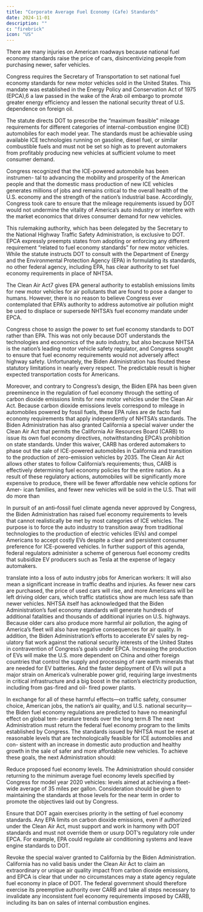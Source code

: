 ```yaml
---
title: "Corporate Average Fuel Economy (Cafe) Standards"
date: 2024-11-01
description: ""
c: "firebrick"
icon: "US"
---
```



There are many injuries on American roadways because national fuel economy standards raise the price of cars, disincentivizing people
from purchasing newer, safer vehicles.

Congress requires the Secretary of Transportation to set national fuel economy standards for new motor vehicles sold in the United States. This mandate was established in the Energy Policy and Conservation Act of 1975 (EPCA),6 a law passed in the wake of the Arab oil embargo to promote greater energy efficiency and lessen the national security threat of U.S. dependence on foreign oil. 

The statute directs DOT to prescribe the “maximum feasible” mileage requirements for different categories of internal-combustion engine (ICE) automobiles for each model year. The standards must be achievable using available ICE technologies running on gasoline, diesel fuel, or similar combustible fuels and must not be set so high as to prevent automakers from profitably producing new vehicles at sufficient volume to meet consumer demand.

Congress recognized that the ICE-powered automobile has been instrumen- tal to advancing the mobility and prosperity of the American people and that the domestic mass production of new ICE vehicles generates millions of jobs and remains critical to the overall health of the U.S. economy and the strength of the nation’s industrial base. Accordingly, Congress took care to ensure that the mileage requirements issued by DOT would not undermine the vitality of America’s auto industry or interfere with the market economics that drives consumer demand for new vehicles.

This rulemaking authority, which has been delegated by the Secretary to the National Highway Traffic Safety Administration, is exclusive to DOT. EPCA expressly preempts states from adopting or enforcing any different requirement “related to fuel economy standards” for new motor vehicles. While the statute instructs DOT to consult with the Department of Energy and the Environmental Protection Agency (EPA) in formulating its standards, no other federal agency, including EPA, has clear authority to set fuel economy requirements in place of NHTSA.

The Clean Air Act7 gives EPA general authority to establish emissions limits for new motor vehicles for air pollutants that are found to pose a danger to humans. However, there is no reason to believe Congress ever contemplated that
EPA’s authority to address automotive air pollution might be used to displace or
supersede NHTSA’s fuel economy mandate under EPCA.

Congress chose to assign the power to set fuel economy standards to DOT
rather than EPA. This was not only because DOT understands the technologies
and economics of the auto industry, but also because NHTSA is the nation’s leading
motor vehicle safety regulator, and Congress sought to ensure that fuel economy
requirements would not adversely affect highway safety. Unfortunately, the Biden
Administration has flouted these statutory limitations in nearly every respect. The
predictable result is higher expected transportation costs for Americans.

Moreover, and contrary to Congress’s design, the Biden EPA has been
given preeminence in the regulation of fuel economy through the setting
of carbon dioxide emissions limits for new motor vehicles under the Clean
Air Act. Because carbon dioxide emissions levels correspond to mileage
in automobiles powered by fossil fuels, these EPA rules are de facto fuel
economy requirements that apply independently of NHTSA’s standards.
The Biden Administration has also granted California a special waiver under
the Clean Air Act that permits the California Air Resources Board (CARB) to
issue its own fuel economy directives, notwithstanding EPCA’s prohibition
on state standards. Under this waiver, CARB has ordered automakers to
phase out the sale of ICE-powered automobiles in California and transition
to the production of zero-emission vehicles by 2035. The Clean Air Act
allows other states to follow California’s requirements; thus, CARB is
effectively determining fuel economy policies for the entire nation.
As a result of these regulatory actions, automobiles will be significantly more
expensive to produce, there will be fewer affordable new vehicle options for Amer-
ican families, and fewer new vehicles will be sold in the U.S. That will do more than

In pursuit of an anti–fossil fuel climate agenda never approved by Congress,
the Biden Administration has raised fuel economy requirements to levels that
cannot realistically be met by most categories of ICE vehicles. The purpose
is to force the auto industry to transition away from traditional technologies
to the production of electric vehicles (EVs) and compel Americans to
accept costly EVs despite a clear and persistent consumer preference for
ICE-powered vehicles. In further support of this agenda, federal regulators
administer a scheme of generous fuel economy credits that subsidize EV
producers such as Tesla at the expense of legacy automakers.﻿

translate into a loss of auto industry jobs for American workers: It will also mean a
significant increase in traffic deaths and injuries. As fewer new cars are purchased,
the price of used cars will rise, and more Americans will be left driving older cars,
which traffic statistics show are much less safe than newer vehicles. NHTSA itself
has acknowledged that the Biden Administration’s fuel economy standards will
generate hundreds of additional fatalities and thousands of additional injuries
on U.S. highways. Because older cars also produce more harmful air pollution, the
aging of America’s fleet will also have negative consequences for air quality.
In addition, the Biden Administration’s efforts to accelerate EV sales by reg-
ulatory fiat work against the national security interests of the United States in
contravention of Congress’s goals under EPCA. Increasing the production of EVs
will make the U.S. more dependent on China and other foreign countries that
control the supply and processing of rare earth minerals that are needed for EV
batteries. And the faster deployment of EVs will put a major strain on America’s
vulnerable power grid, requiring large investments in critical infrastructure and
a big boost in the nation’s electricity production, including from gas-fired and oil-
fired power plants.

In exchange for all of these harmful effects—on traffic safety, consumer choice,
American jobs, the nation’s air quality, and U.S. national security—the Biden fuel
economy regulations are predicted to have no meaningful effect on global tem-
perature trends over the long term.8
The next Administration must return the federal fuel economy program to the
limits established by Congress. The standards issued by NHTSA must be reset at
reasonable levels that are technologically feasible for ICE automobiles and con-
sistent with an increase in domestic auto production and healthy growth in the
sale of safer and more affordable new vehicles. To achieve these goals, the next
Administration should:

Reduce proposed fuel economy levels. The Administration should
consider returning to the minimum average fuel economy levels specified
by Congress for model year 2020 vehicles: levels aimed at achieving a
fleet-wide average of 35 miles per gallon. Consideration should be given
to maintaining the standards at those levels for the near term in order to
promote the objectives laid out by Congress.

Ensure that DOT again exercises priority in the setting of fuel
economy standards. Any EPA limits on carbon dioxide emissions, even
if authorized under the Clean Air Act, must support and work in harmony
with DOT standards and must not override them or usurp DOT’s regulatory
role under EPCA. For example, EPA could regulate air conditioning systems
and leave engine standards to DOT.


Revoke the special waiver granted to California by the Biden
Administration. California has no valid basis under the Clean Air Act to
claim an extraordinary or unique air quality impact from carbon dioxide
emissions, and EPCA is clear that under no circumstances may a state
agency regulate fuel economy in place of DOT. The federal government
should therefore exercise its preemptive authority over CARB and take all
steps necessary to invalidate any inconsistent fuel economy requirements
imposed by CARB, including its ban on sales of internal combustion engines.
